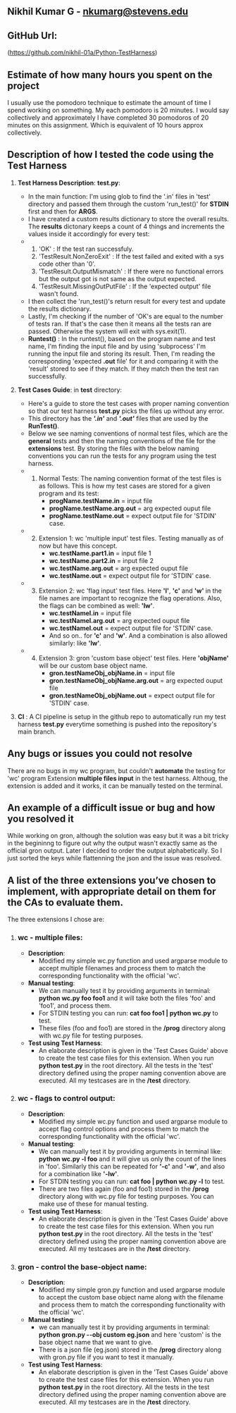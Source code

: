 ## Nikhil Kumar G - nkumarg@stevens.edu

## GitHub Url:
(https://github.com/nikhil-01a/Python-TestHarness)

## Estimate of how many hours you spent on the project
I usually use the pomodoro technique to estimate the amount of time I spend working on something. My each pomodoro is 20 minutes. I would say collectively and approximately I have completed 30 pomodoros of 20 minutes on this assignment. Which is equivalent of 10 hours approx collectively.

## Description of how I tested the code using the Test Harness
1. **Test Harness Description**: **test.py**:
   - In the main function: I'm using glob to find the '.in' files in 'test' directory and passed them through the custom 'run_test()' for **STDIN** first and then for **ARGS**.
   - I have created a custom results dictionary to store the overall results. The **results** dictonary keeps a count of 4 things and increments the values inside it accordingly for every test:
   - 1. 'OK' : If the test ran successfuly.
     2. 'TestResult.NonZeroExit' : If the test failed and exited with a sys code other than '0'.
     3. 'TestResult.OutputMismatch' : If there were no functional errors but the output got is not same as the output expected.
     4. 'TestResult.MissingOutPutFile' : If the 'expected output' file wasn't found.
   - I then collect the 'run_test()'s return result for every test and update the results dictionary.
   - Lastly, I'm checking if the number of 'OK's are equal to the number of tests ran. If that's the case then it means all the tests ran are passed. Otherwise the system will exit with sys.exit(1).
   - **Runtest()** : In the runtest(), based on the program name and test name, I'm finding the input file and by using 'subprocess' I'm running the input file and storing its result. Then, I'm reading the corresponding 'expected **.out** file' for it and comparing it with the 'result' stored to see if they match. If they match then the test ran successfully.
     
2. **Test Cases Guide**: in **test** directory:
   - Here's a guide to store the test cases with proper naming convention so that our test harness **test.py** picks the files up without any error. 
   - This directory has the ***'.in'*** and ***'.out'*** files that are used by the **RunTest()**.
   - Below we see naming conventions of normal test files, which are the **general** tests and then the naming conventions of the file for the **extensions** test. By storing the files with the below naming conventions you can run the tests for any program using the test harness.
   - 1. Normal Tests: The naming convention format of the test files is as follows. This is how my test cases are stored for a given program and its test:
        - **progName.testName.in** = input file
        - **progName.testName.arg.out** = arg expected ouput file
        - **progName.testName.out** = expect output file for 'STDIN' case.
   - 2. Extension 1: wc 'multiple input' test files. Testing manually as of now but have this concept.
        - **wc.testName.part1.in** = input file 1
        - **wc.testName.part2.in** = input file 2
        - **wc.testName.arg.out** = arg expected ouput file
        - **wc.testName.out** = expect output file for 'STDIN' case.
   - 3. Extension 2: wc 'flag input' test files. Here **'l'**, **'c'** and **'w'** in the file names are important to recognize the flag operations. Also, the flags can be combined as well: **'lw'**. 
        - **wc.testNamel.in** = input file
        - **wc.testNamel.arg.out** = arg expected ouput file
        - **wc.testNamel.out** = expect output file for 'STDIN' case.
        - And so on.. for **'c'** and **'w'**. And a combination is also allowed similarly: like **'lw'**.
   - 4. Extension 3: gron 'custom base object' test files. Here **'objName'** will be our custom base object name.
        - **gron.testNameObj_objName.in** = input file
        - **gron.testNameObj_objName.arg.out** = arg expected ouput file
        - **gron.testNameObj_objName.out** = expect output file for 'STDIN' case.
       
3. **CI** : A CI pipeline is setup in the github repo to automatically run my test harness **test.py** everytime something is pushed into the repository's main branch.
 
## Any bugs or issues you could not resolve

There are no bugs in my wc program, but couldn't **automate** the testing for 'wc' program Extension **multiple files input** in the test harness. Althoug, the extension is added and it works, it can be manually tested on the terminal.

## An example of a difficult issue or bug and how you resolved it

While working on gron, although the solution was easy but it was a bit tricky in the begininng to figure out why the output wasn't exactly same as the official gron output. Later I decided to order the output alphabetically. So I just sorted the keys while flattenning the json and the issue was resolved.

## A list of the three extensions you’ve chosen to implement, with appropriate detail on them for the CAs to evaluate them.
The three extensions I chose are:
1. ### **wc** - multiple files:
   - **Description**:
      - Modified my simple wc.py function and used argparse module to accept multiple filenames and process them to match the corresponding functionality with the official 'wc'.
   - **Manual testing**:
      - We can manually test it by providing arguments in terminal: **python wc.py foo foo1** and it will take both the files 'foo' and 'foo1', and process them.
      - For STDIN testing you can run: **cat foo foo1 | python wc.py** to test.
      - These files (foo and foo1) are stored in the **/prog** directory along with wc.py file for testing purposes.
   - **Test using Test Harness**:
      - An elaborate description is given in the 'Test Cases Guide' above to create the test case files for this extension. When you run **python test.py** in the root directory. All the tests in the 'test' directory defined using the proper  naming convention above are executed. All my testcases are in the **/test** directory.
3. ### **wc** - flags to control output:
   - **Description**:
      - Modified my simple wc.py function and used argparse module to accept flag control options and process them to match the corresponding functionality with the official 'wc'.
   - **Manual testing**:
      - We can manually test it by providing arguments in terminal like: **python wc.py -l foo** and it will give us only the count of the lines in 'foo'. Similarly this can be repeated for **'-c'** and **'-w'**, and also for a combination like **'-lw'**.
      - For STDIN testing you can run: **cat foo | python wc.py -l** to test.
      - There are two files again (foo and foo1) stored in the **/prog** directory along with wc.py file for testing purposes. You can make use of these for manual testing.
   - **Test using Test Harness**:
      - An elaborate description is given in the 'Test Cases Guide' above to create the test case files for this extension. When you run **python test.py** in the root directory. All the tests in the 'test' directory defined using the proper naming convention above are executed. All my testcases are in the **/test** directory.
4. ### **gron** - control the base-object name:
   - **Description**:
      - Modified my simple gron.py function and used argparse module to accept the custom base object name along with the filename and process them to match the corresponding functionality with the official 'wc'.
   - **Manual testing**:
      - we can manually test it by providing arguments in terminal: **python gron.py --obj custom eg.json** and here 'custom' is the base object name that we want to give.
      - There is a json file (eg.json) stored in the **/prog** directory along with gron.py file if you want to test it manually.
   - **Test using Test Harness**:
      - An elaborate description is given in the 'Test Cases Guide' above to create the test case files for this extension. When you run **python test.py** in the root directory. All the tests in the test directory defined using the proper naming convention above are executed. All my testcases are in the **/test** directory.
   
